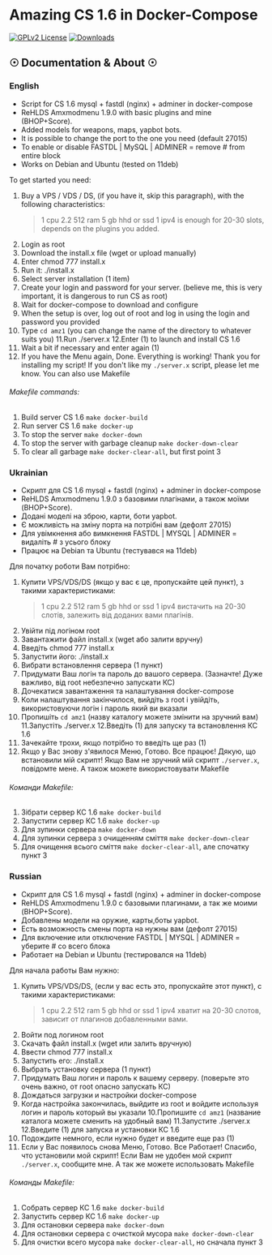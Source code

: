 # Amazing CS 1.6 in Docker-Compose
[![GPLv2 License](https://img.shields.io/github/license/inquisitor-4/amazing_cs16_docker)](https://github.com/inquisitor-4/amazing_cs16_docker/blob/master/LICENSE) 
[![Downloads](https://img.shields.io/github/downloads/inquisitor-4/amazing_cs16_docker/total)](https://github.com/inquisitor-4/amazing_cs16_docker/releases/latest)

## ☉ Documentation & About ☉ ##

### English

* Script for CS 1.6 mysql + fastdl (nginx) + adminer in docker-compose
* ReHLDS Amxmodmenu 1.9.0 with basic plugins and mine (BHOP+Score).
* Added models for weapons, maps, yapbot bots.
* It is possible to change the port to the one you need (default 27015)
* To enable or disable FASTDL | MySQL | ADMINER = remove # from entire block
* Works on Debian and Ubuntu (tested on 11deb)



To get started you need:
1. Buy a VPS / VDS / DS, (if you have it, skip this paragraph), with the following characteristics:
   > 1 cpu 2.2 512 ram 5 gb hhd or ssd 1 ipv4 is enough for 20-30 slots, depends on the plugins you added.
2. Login as root
3. Download the install.x file (wget or upload manually)
4. Enter chmod 777 install.x
5. Run it: ./install.x
6. Select server installation (1 item)
7. Create your login and password for your server. (believe me, this is very important, it is dangerous to run CS as root)
8. Wait for docker-compose to download and configure
9. When the setup is over, log out of root and log in using the login and password you provided
10. Type `cd amz1` (you can change the name of the directory to whatever suits you)
    11.Run ./server.x
    12.Enter (1) to launch and install CS 1.6
13. Wait a bit if necessary and enter again (1)
14. If you have the Menu again, Done. Everything is working! Thank you for installing my script!
    If you don't like my `./server.x` script, please let me know. You can also use Makefile
###### Makefile commands:
1. Build server CS 1.6 `make docker-build`
2. Run server CS 1.6 `make docker-up`
3. To stop the server `make docker-down`
4. To stop the server with garbage cleanup `make docker-down-clear`
5. To clear all garbage `make docker-clear-all`, but first point 3

### Ukrainian

* Скрипт для CS 1.6 mysql + fastdl (nginx) + adminer in docker-compose
* ReHLDS Amxmodmenu 1.9.0 з базовими плагінами, а також моїми (BHOP+Score).
* Додані моделі на зброю, карти, боти yapbot.
* Є можливість на зміну порта на потрібні вам (дефолт 27015)
* Для увімкнення або вимкнення FASTDL | MYSQL | ADMINER = видаліть # з усього блоку
* Працює на Debian та Ubuntu (тестувався на 11deb)



Для початку роботи Вам потрібно:
1. Купити VPS/VDS/DS (якщо у вас є це, пропускайте цей пункт), з такими характеристиками:
   > 1 cpu 2.2 512 ram 5 gb hhd or ssd 1 ipv4 вистачить на 20-30 слотів, залежить від доданих вами плагінів.
2. Увійти під логіном root
3. Завантажити файл install.x (wget або залити вручну)
4. Введіть chmod 777 install.x
5. Запустити його: ./install.x
6. Вибрати встановлення сервера (1 пункт)
7. Придумати Ваш логін та пароль до вашого сервера. (Зазначте! Дуже важливо, від root небезпечно запускати КС)
8. Дочекатися завантаження та налаштування docker-compose
9. Коли налаштування закінчилося, вийдіть з root і увійдіть, використовуючи логін і пароль який ви вказали
10. Пропишіть `cd amz1` (назву каталогу можете змінити на зручний вам)
    11.Запустіть ./server.x
    12.Введіть (1) для запуску та встановлення КС 1.6
13. Зачекайте трохи, якщо потрібно то введіть ще раз (1)
14. Якщо у Вас знову з'явилося Меню, Готово. Все працює! Дякую, що встановили мій скрипт!
    Якщо Вам не зручний мій скрипт `./server.x`, повідомте мене. А також можете використовувати Makefile
###### Команди Makefile:
1. Зібрати сервер КС 1.6 `make docker-build`
2. Запустити сервер КС 1.6 `make docker-up`
3. Для зупинки сервера `make docker-down`
4. Для зупинки сервера з очищенням сміття `make docker-down-clear`
5. Для очищення всього сміття `make docker-clear-all`, але спочатку пункт 3

### Russian

* Скрипт для CS 1.6 mysql + fastdl (nginx) + adminer in docker-compose
* ReHLDS Amxmodmenu 1.9.0 с базовыми плагинами, а так же моими (BHOP+Score).
* Добавлены модели на оружие, карты,боты yapbot.
* Есть возможность смены порта на нужны вам (дефолт 27015)
* Для включение или отключение FASTDL | MYSQL | ADMINER = уберите # со всего блока
* Работает на Debian и Ubuntu (тестировался на 11deb)



Для начала работы Вам нужно:
1. Купить VPS/VDS/DS, (если у вас есть это, пропускайте этот пункт), с такими характеристиками:
   > 1 cpu 2.2 512 ram 5 gb hhd or ssd 1 ipv4 хватит на 20-30 слотов, зависит от плагинов добавленными вами.
2. Войти под логином root
3. Скачать файл install.x (wget или залить вручную)
4. Ввести chmod 777 install.x
5. Запустить его: ./install.x
6. Выбрать установку сервера (1 пункт)
7. Придумать Ваш логин и пароль к вашему серверу. (поверьте это очень важно, от root опасно запускать КС)
8. Дождаться загрузки и настройки docker-compose
9. Когда настройка закончилась, выйдите из root и войдите используя логин и пароль который вы указали
10.Пропишите `cd amz1` (название каталога можете сменить на удобный вам)
11.Запустите ./server.x
12.Введите (1) для запуска и установки КС 1.6
13. Подождите немного, если нужно будет и введите еще раз (1)
14. Если у Вас появилось снова Меню, Готово. Все Работает! Спасибо, что установили мой скрипт!
    Если Вам не удобен мой скрипт `./server.x`, сообщите мне. А так же можете использовать Makefile
###### Команды Makefile:
1. Собрать сервер КС 1.6 `make docker-build`
2. Запустить сервер КС 1.6 `make docker-up`
3. Для остановки сервера `make docker-down`
4. Для остановки сервера с очисткой мусора `make docker-down-clear`
5. Для очистки всего мусора `make docker-clear-all`, но сначала пункт 3

